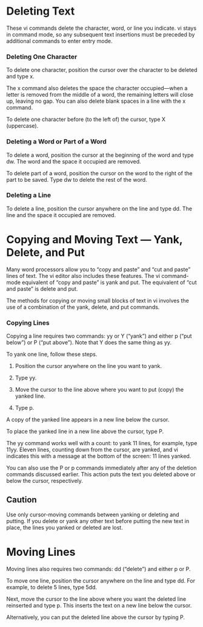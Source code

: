 # Deleting Text
These vi commands delete the character, word, or line you indicate.
vi stays in command mode, so any subsequent text insertions must be preceded by additional commands to enter entry mode.

### Deleting One Character
To delete one character, position the cursor over the character to be deleted and type x.

The x command also deletes the space the character occupied—when a letter is removed from the middle of a word, the remaining letters will close up, leaving no gap. You can also delete blank spaces in a line with the x command.

To delete one character before (to the left of) the cursor, type X (uppercase).

### Deleting a Word or Part of a Word
To delete a word, position the cursor at the beginning of the word and type dw. The word and the space it occupied are removed.

To delete part of a word, position the cursor on the word to the right of the part to be saved. Type dw to delete the rest of the word.

### Deleting a Line
To delete a line, position the cursor anywhere on the line and type dd. The line and the space it occupied are removed.

# Copying and Moving Text — Yank, Delete, and Put
Many word processors allow you to “copy and paste” and “cut and paste” lines of text. The vi editor also includes these features. The vi command-mode equivalent of “copy and paste” is yank and put. The equivalent of “cut and paste” is delete and put.

The methods for copying or moving small blocks of text in vi involves the use of a combination of the yank, delete, and put commands.

### Copying Lines
Copying a line requires two commands: yy or Y (“yank”) and either p (“put below”) or P (“put above”). Note that Y does the same thing as yy.

To yank one line, follow these steps.

  1. Position the cursor anywhere on the line you want to yank.

  2. Type yy.

  3. Move the cursor to the line above where you want to put (copy) the yanked line.

  4. Type p.

  A copy of the yanked line appears in a new line below the cursor.

  To place the yanked line in a new line above the cursor, type P.

The yy command works well with a count: to yank 11 lines, for example, type 11yy. Eleven lines, counting down from the cursor, are yanked, and vi indicates this with a message at the bottom of the screen: 11 lines yanked.

You can also use the P or p commands immediately after any of the deletion commands discussed earlier. This action puts the text you deleted above or below the cursor, respectively.

## Caution
Use only cursor-moving commands between yanking or deleting and putting. If you delete or yank any other text before putting the new text in place, the lines you yanked or deleted are lost.

# Moving Lines
Moving lines also requires two commands: dd (“delete”) and either p or P.

To move one line, position the cursor anywhere on the line and type dd. For example, to delete 5 lines, type 5dd.

Next, move the cursor to the line above where you want the deleted line reinserted and type p. This inserts the text on a new line below the cursor.

Alternatively, you can put the deleted line above the cursor by typing P.
